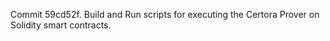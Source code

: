 Commit 59cd52f.                    Build and Run scripts for executing the Certora Prover on Solidity smart contracts.